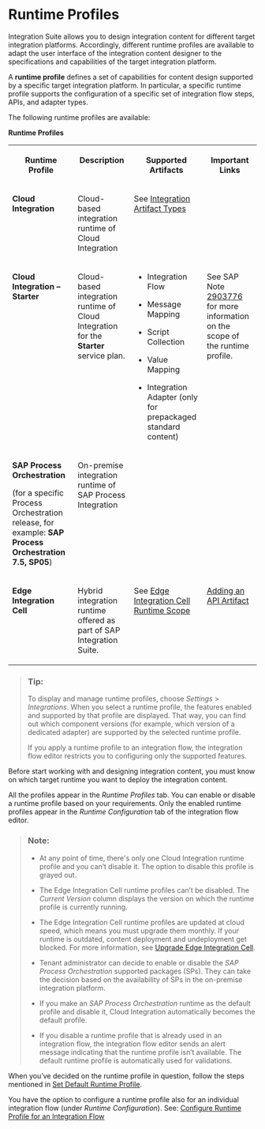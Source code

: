 <!-- loio8007daa7b193409580ba151b1df77fa4 -->

# Runtime Profiles

Integration Suite allows you to design integration content for different target integration platforms. Accordingly, different runtime profiles are available to adapt the user interface of the integration content designer to the specifications and capabilities of the target integration platform.

A **runtime profile** defines a set of capabilities for content design supported by a specific target integration platform. In particular, a specific runtime profile supports the configuration of a specific set of integration flow steps, APIs, and adapter types.

The following runtime profiles are available:

**Runtime Profiles**


<table>
<tr>
<th valign="top">

Runtime Profile

</th>
<th valign="top">

Description

</th>
<th valign="top">

Supported Artifacts

</th>
<th valign="top">

Important Links

</th>
</tr>
<tr>
<td valign="top">

**Cloud Integration** 

</td>
<td valign="top">

Cloud-based integration runtime of Cloud Integration 

</td>
<td valign="top">

See [Integration Artifact Types](../integration-artifact-types-bf932e0.md) 

</td>
<td valign="top">



</td>
</tr>
<tr>
<td valign="top">

**Cloud Integration – Starter** 

</td>
<td valign="top">

Cloud-based integration runtime of Cloud Integration for the **Starter** service plan.

</td>
<td valign="top">

-   Integration Flow

-   Message Mapping

-   Script Collection

-   Value Mapping

-   Integration Adapter \(only for prepackaged standard content\)




</td>
<td valign="top">

See SAP Note [2903776](https://me.sap.com/notes/2903776) for more information on the scope of the runtime profile.

</td>
</tr>
<tr>
<td valign="top">

**SAP Process Orchestration** 

\(for a specific Process Orchestration release, for example: **SAP Process Orchestration 7.5, SP05**\)

</td>
<td valign="top">

On-premise integration runtime of SAP Process Integration

</td>
<td valign="top">



</td>
<td valign="top">



</td>
</tr>
<tr>
<td valign="top">

**Edge Integration Cell** 

</td>
<td valign="top">

Hybrid integration runtime offered as part of SAP Integration Suite.

</td>
<td valign="top">

See [Edge Integration Cell Runtime Scope](../../edge-integration-cell-runtime-scope-144c64a.md) 

</td>
<td valign="top">

[Adding an API Artifact](../adding-an-api-artifact-c2fe62c.md) 

</td>
</tr>
</table>

> ### Tip:  
> To display and manage runtime profiles, choose *Settings* \> *Integrations*. When you select a runtime profile, the features enabled and supported by that profile are displayed. That way, you can find out which component versions \(for example, which version of a dedicated adapter\) are supported by the selected runtime profile.
> 
> If you apply a runtime profile to an integration flow, the integration flow editor restricts you to configuring only the supported features.

Before start working with and designing integration content, you must know on which target runtime you want to deploy the integration content.

All the profiles appear in the *Runtime Profiles* tab. You can enable or disable a runtime profile based on your requirements. Only the enabled runtime profiles appear in the *Runtime Configuration* tab of the integration flow editor.

> ### Note:  
> -   At any point of time, there's only one Cloud Integration runtime profile and you can’t disable it. The option to disable this profile is grayed out.
> 
> -   The Edge Integration Cell runtime profiles can’t be disabled. The *Current Version* column displays the version on which the runtime profile is currently running.
> 
> -   The Edge Integration Cell runtime profiles are updated at cloud speed, which means you must upgrade them monthly. If your runtime is outdated, content deployment and undeployment get blocked. For more information, see [Upgrade Edge Integration Cell](../../upgrade-edge-integration-cell-27c3926.md).
> 
> -   Tenant administrator can decide to enable or disable the *SAP Process Orchestration* supported packages \(SPs\). They can take the decision based on the availability of SPs in the on-premise integration platform.
> 
> -   If you make an *SAP Process Orchestration* runtime as the default profile and disable it, Cloud Integration automatically becomes the default profile.
> 
> -   If you disable a runtime profile that is already used in an integration flow, the integration flow editor sends an alert message indicating that the runtime profile isn’t available. The default runtime profile is automatically used for validations.



When you’ve decided on the runtime profile in question, follow the steps mentioned in [Set Default Runtime Profile](set-default-runtime-profile-efebd50.md).

You have the option to configure a runtime profile also for an individual integration flow \(under *Runtime Configuration*\). See: [Configure Runtime Profile for an Integration Flow](configure-runtime-profile-for-an-integration-flow-65cc0bc.md)



